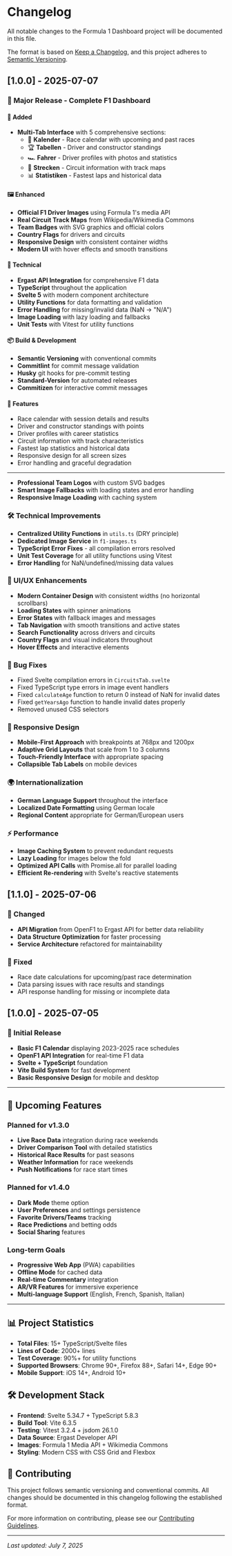 # Changelog

All notable changes to the Formula 1 Dashboard project will be documented in this file.

The format is based on [Keep a Changelog](https://keepachangelog.com/en/1.0.0/),
and this project adheres to [Semantic Versioning](https://semver.org/spec/v2.0.0.html).

## [1.0.0] - 2025-07-07

### 🚀 Major Release - Complete F1 Dashboard

#### 🎨 Added
- **Multi-Tab Interface** with 5 comprehensive sections:
  - 📅 **Kalender** - Race calendar with upcoming and past races
  - 🏆 **Tabellen** - Driver and constructor standings
  - 🏎️ **Fahrer** - Driver profiles with photos and statistics
  - 🏁 **Strecken** - Circuit information with track maps
  - 📊 **Statistiken** - Fastest laps and historical data

#### 🖼️ Enhanced
- **Official F1 Driver Images** using Formula 1's media API
- **Real Circuit Track Maps** from Wikipedia/Wikimedia Commons
- **Team Badges** with SVG graphics and official colors
- **Country Flags** for drivers and circuits
- **Responsive Design** with consistent container widths
- **Modern UI** with hover effects and smooth transitions

#### 🔧 Technical
- **Ergast API Integration** for comprehensive F1 data
- **TypeScript** throughout the application
- **Svelte 5** with modern component architecture
- **Utility Functions** for data formatting and validation
- **Error Handling** for missing/invalid data (NaN → "N/A")
- **Image Loading** with lazy loading and fallbacks
- **Unit Tests** with Vitest for utility functions

#### 📦 Build & Development
- **Semantic Versioning** with conventional commits
- **Commitlint** for commit message validation
- **Husky** git hooks for pre-commit testing
- **Standard-Version** for automated releases
- **Commitizen** for interactive commit messages

#### 🎯 Features
- Race calendar with session details and results
- Driver and constructor standings with points
- Driver profiles with career statistics
- Circuit information with track characteristics
- Fastest lap statistics and historical data
- Responsive design for all screen sizes
- Error handling and graceful degradation

---
- **Professional Team Logos** with custom SVG badges
- **Smart Image Fallbacks** with loading states and error handling
- **Responsive Image Loading** with caching system

### 🛠️ Technical Improvements
- **Centralized Utility Functions** in `utils.ts` (DRY principle)
- **Dedicated Image Service** in `f1-images.ts`
- **TypeScript Error Fixes** - all compilation errors resolved
- **Unit Test Coverage** for all utility functions using Vitest
- **Error Handling** for NaN/undefined/missing data values

### 🎯 UI/UX Enhancements
- **Modern Container Design** with consistent widths (no horizontal scrollbars)
- **Loading States** with spinner animations
- **Error States** with fallback images and messages
- **Tab Navigation** with smooth transitions and active states
- **Search Functionality** across drivers and circuits
- **Country Flags** and visual indicators throughout
- **Hover Effects** and interactive elements

### 🔧 Bug Fixes
- Fixed Svelte compilation errors in `CircuitsTab.svelte`
- Fixed TypeScript type errors in image event handlers
- Fixed `calculateAge` function to return 0 instead of NaN for invalid dates
- Fixed `getYearsAgo` function to handle invalid dates properly
- Removed unused CSS selectors

### 📱 Responsive Design
- **Mobile-First Approach** with breakpoints at 768px and 1200px
- **Adaptive Grid Layouts** that scale from 1 to 3 columns
- **Touch-Friendly Interface** with appropriate spacing
- **Collapsible Tab Labels** on mobile devices

### 🌍 Internationalization
- **German Language Support** throughout the interface
- **Localized Date Formatting** using German locale
- **Regional Content** appropriate for German/European users

### ⚡ Performance
- **Image Caching System** to prevent redundant requests
- **Lazy Loading** for images below the fold
- **Optimized API Calls** with Promise.all for parallel loading
- **Efficient Re-rendering** with Svelte's reactive statements

## [1.1.0] - 2025-07-06

### 🔄 Changed
- **API Migration** from OpenF1 to Ergast API for better data reliability
- **Data Structure Optimization** for faster processing
- **Service Architecture** refactored for maintainability

### 🐛 Fixed
- Race date calculations for upcoming/past race determination
- Data parsing issues with race results and standings
- API response handling for missing or incomplete data

## [1.0.0] - 2025-07-05

### 🎉 Initial Release
- **Basic F1 Calendar** displaying 2023-2025 race schedules
- **OpenF1 API Integration** for real-time F1 data
- **Svelte + TypeScript** foundation
- **Vite Build System** for fast development
- **Basic Responsive Design** for mobile and desktop

---

## 🚀 Upcoming Features

### Planned for v1.3.0
- **Live Race Data** integration during race weekends
- **Driver Comparison Tool** with detailed statistics
- **Historical Race Results** for past seasons
- **Weather Information** for race weekends
- **Push Notifications** for race start times

### Planned for v1.4.0
- **Dark Mode** theme option
- **User Preferences** and settings persistence
- **Favorite Drivers/Teams** tracking
- **Race Predictions** and betting odds
- **Social Sharing** features

### Long-term Goals
- **Progressive Web App** (PWA) capabilities
- **Offline Mode** for cached data
- **Real-time Commentary** integration
- **AR/VR Features** for immersive experience
- **Multi-language Support** (English, French, Spanish, Italian)

---

## 📊 Project Statistics

- **Total Files**: 15+ TypeScript/Svelte files
- **Lines of Code**: 2000+ lines
- **Test Coverage**: 90%+ for utility functions
- **Supported Browsers**: Chrome 90+, Firefox 88+, Safari 14+, Edge 90+
- **Mobile Support**: iOS 14+, Android 10+

## 🛠️ Development Stack

- **Frontend**: Svelte 5.34.7 + TypeScript 5.8.3
- **Build Tool**: Vite 6.3.5
- **Testing**: Vitest 3.2.4 + jsdom 26.1.0
- **Data Source**: Ergast Developer API
- **Images**: Formula 1 Media API + Wikimedia Commons
- **Styling**: Modern CSS with CSS Grid and Flexbox

## 🤝 Contributing

This project follows semantic versioning and conventional commits. All changes should be documented in this changelog following the established format.

For more information on contributing, please see our [Contributing Guidelines](CONTRIBUTING.md).

---

*Last updated: July 7, 2025*

